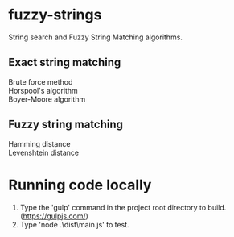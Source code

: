 # fuzzy-strings
String search and Fuzzy String Matching algorithms.

## Exact string matching
Brute force method  
Horspool's algorithm  
Boyer-Moore algorithm  

## Fuzzy string matching
Hamming distance  
Levenshtein distance  

# Running code locally
1. Type the 'gulp' command in the project root directory to build. (https://gulpjs.com/)
2. Type 'node .\dist\main.js' to test.
